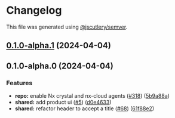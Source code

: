 # Changelog

This file was generated using [@jscutlery/semver](https://github.com/jscutlery/semver).

## [0.1.0-alpha.1](https://github.com/janasarcanys/nx-examples-test/compare/v0.1.0-alpha.0...v0.1.0-alpha.1) (2024-04-04)

## 0.1.0-alpha.0 (2024-04-04)


### Features

* **repo:** enable Nx crystal and nx-cloud agents ([#318](https://github.com/janasarcanys/nx-examples-test/issues/318)) ([5b9a88a](https://github.com/janasarcanys/nx-examples-test/commit/5b9a88a7eb4b06e81dc07cb78b7d74653ffe2312))
* **shared:** add product ui ([#5](https://github.com/janasarcanys/nx-examples-test/issues/5)) ([d0e4633](https://github.com/janasarcanys/nx-examples-test/commit/d0e46339fd2e96d883e68e1fb48cde5d14890180))
* **shared:** refactor header to accept a title ([#68](https://github.com/janasarcanys/nx-examples-test/issues/68)) ([61f88e2](https://github.com/janasarcanys/nx-examples-test/commit/61f88e2cbce64b39164ed005e4f64cd9f7090a9b))
